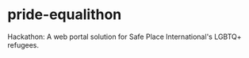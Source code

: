 # pride-equalithon

Hackathon: A web portal solution for Safe Place International's LGBTQ+ refugees.
